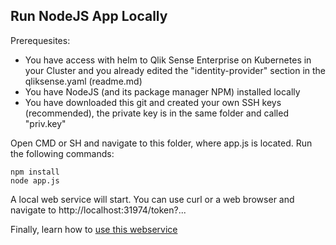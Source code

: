 ## Run NodeJS App Locally
Prerequesites:
 - You have access with helm to Qlik Sense Enterprise on Kubernetes in your Cluster and you already edited the "identity-provider" section in the qliksense.yaml (readme.md)
 - You have NodeJS (and its package manager NPM) installed locally
 - You have downloaded this git and created your own SSH keys (recommended), the private key is in the same folder and called "priv.key"
 
Open CMD or SH and navigate to this folder, where app.js is located. Run the following commands:
```
npm install
node app.js
```
A local web service will start. You can use curl or a web browser and navigate to http://localhost:31974/token?... 

Finally, learn how to <a href="https://github.com/ChristofSchwarz/qs_on_Kubernetes/blob/master/jwtcreate/readme/webservice.md">use this webservice</a>
